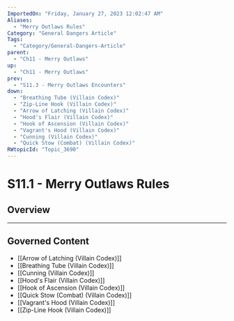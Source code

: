 ```yaml
---
ImportedOn: "Friday, January 27, 2023 12:02:47 AM"
Aliases:
  - "Merry Outlaws Rules"
Category: "General Dangers Article"
Tags:
  - "Category/General-Dangers-Article"
parent:
  - "Ch11 - Merry Outlaws"
up:
  - "Ch11 - Merry Outlaws"
prev:
  - "S11.3 - Merry Outlaws Encounters"
down:
  - "Breathing Tube (Villain Codex)"
  - "Zip-Line Hook (Villain Codex)"
  - "Arrow of Latching (Villain Codex)"
  - "Hood's Flair (Villain Codex)"
  - "Hook of Ascension (Villain Codex)"
  - "Vagrant's Hood (Villain Codex)"
  - "Cunning (Villain Codex)"
  - "Quick Stow (Combat) (Villain Codex)"
RWtopicId: "Topic_3690"
---
```

# S11.1 - Merry Outlaws Rules
## Overview
---
## Governed Content
- [[Arrow of Latching (Villain Codex)]]
- [[Breathing Tube (Villain Codex)]]
- [[Cunning (Villain Codex)]]
- [[Hood's Flair (Villain Codex)]]
- [[Hook of Ascension (Villain Codex)]]
- [[Quick Stow (Combat) (Villain Codex)]]
- [[Vagrant's Hood (Villain Codex)]]
- [[Zip-Line Hook (Villain Codex)]]

